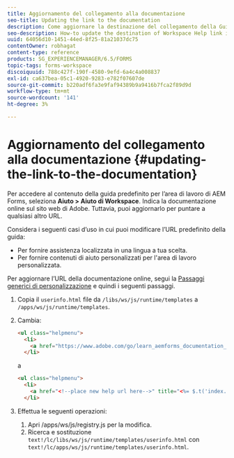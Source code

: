 ```yaml
---
title: Aggiornamento del collegamento alla documentazione
seo-title: Updating the link to the documentation
description: Come aggiornare la destinazione del collegamento della Guida di Workspace nell’area di lavoro di AEM Forms per puntare al collegamento della documentazione personalizzato.
seo-description: How-to update the destination of Workspace Help link in AEM Forms workspace to point to your custom documentation link.
uuid: 64056d10-1451-44ed-8f25-81a21037dc75
contentOwner: robhagat
content-type: reference
products: SG_EXPERIENCEMANAGER/6.5/FORMS
topic-tags: forms-workspace
discoiquuid: 788c427f-190f-4580-9efd-6a4c4a008837
exl-id: ca637bea-05c1-4920-9283-e782f07607de
source-git-commit: b220adf6fa3e9faf94389b9a9416b7fca2f89d9d
workflow-type: tm+mt
source-wordcount: '141'
ht-degree: 3%

---
```


# Aggiornamento del collegamento alla documentazione {#updating-the-link-to-the-documentation}

Per accedere al contenuto della guida predefinito per l’area di lavoro di AEM Forms, seleziona **Aiuto > Aiuto di Workspace**. Indica la documentazione online sul sito web di Adobe. Tuttavia, puoi aggiornarlo per puntare a qualsiasi altro URL.

Considera i seguenti casi d’uso in cui puoi modificare l’URL predefinito della guida:

* Per fornire assistenza localizzata in una lingua a tua scelta.
* Per fornire contenuti di aiuto personalizzati per l&#39;area di lavoro personalizzata.

Per aggiornare l’URL della documentazione online, segui la [Passaggi generici di personalizzazione](/help/forms/using/generic-steps-html-workspace-customization.md) e quindi i seguenti passaggi.

1. Copia il `userinfo.html` file da `/libs/ws/js/runtime/templates` a `/apps/ws/js/runtime/templates`.
1. Cambia:

   ```html
   <ul class="helpmenu">
     <li>
       <a href="https://www.adobe.com/go/learn_aemforms_documentation_63" title="<%= $.t('index.header.dropdown.WorkspaceHelp')%>" target="_blank"><%= $.t('index.header.dropdown.WorkspaceHelp')%></a>
     </li>
   ```

   a

   ```html
   <ul class="helpmenu">
     <li>
       <a href="<!--place new help url here-->" title="<%= $.t('index.header.dropdown.WorkspaceHelp')%>" target="_blank"><%= $.t('index.header.dropdown.WorkspaceHelp')%></a>
     </li>
   ```

1. Effettua le seguenti operazioni:

   1. Apri /apps/ws/js/registry.js per la modifica.
   1. Ricerca e sostituzione `text!/lc/libs/ws/js/runtime/templates/userinfo.html` con `text!/lc/apps/ws/js/runtime/templates/userinfo.html`.
